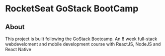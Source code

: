 # RocketSeat GoStack BootCamp

## About

This project is built following the GoStack Bootcamp. An 8 week full-stack webdeveloment and mobile development course with ReactJS, NodeJS and React Native
